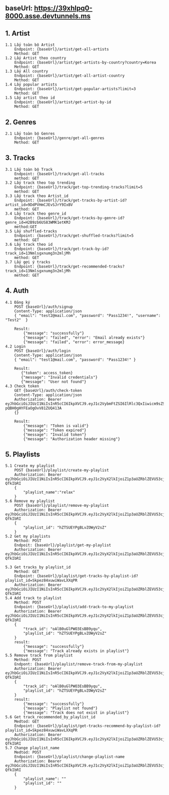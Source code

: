 ## baseUrl: https://39xhlpq0-8000.asse.devtunnels.ms

## 1. Artist
    1.1 Lấy toàn bộ Artist
        Endpoint: {baseUrl}/artist/get-all-artists
        Method: GET
    1.2 Lấy Artist theo country
        Endpoint: {baseUrl}/artist/get-artists-by-country?country=Korea
        Method: GET
    1.3 Lấy All country
        Endpoint: {baseUrl}/artist/get-all-artist-country
        Method: GET
    1.4 Lấy popular artists
        Endpoint: {baseUrl}/artist/get-popular-artists?limit=3
        Method: GET
    1.5 Lấy artist theo id
        Endpoint: {baseUrl}/artist/get-artist-by-id
        Method: GET
## 2. Genres
    2.1 Lấy toàn bộ Genres
        Endpoint: {baseUrl}/genre/get-all-genres
        Method: GET
## 3. Tracks
    3.1 Lấy toàn bộ Track
        Endpoint: {baseUrl}/track/get-all-tracks
        method: GET
    3.2 Lấy track theo top trending
        Endpoint: {baseUrl}/track/get-top-trending-tracks?limit=5
        method: GET
    3.3 Lấy track theo Artist_id
        Endpoint: {baseUrl}/track/get-tracks-by-artist-id?artist_id=9DdPVHmCJEvSJrY9IxBV
        method: GET
    3.4 Lấy track theo genre_id
        Endpoint: {baseUrl}/track/get-tracks-by-genre-id?genre_id=H2B9zb6US83WMK1etKMJ
        method:GET
    3.5 Lấy shuffled-tracks
        Endpoint: {baseUrl}/track/get-shuffled-tracks?limit=5
        method: GET
    3.6 Lấy track theo id
        Endpoint: {baseUrl}/track/get-track-by-id?track_id=13Nmlsgxnumg3n2mljMh
        method: GET
    3.7 Lấy gợi ý tracks
        Endpoint: {baseUrl}/track/get-recommended-tracks?track_id=13Nmlsgxnumg3n2mljMh
        method: GET
## 4. Auth
    4.1 Đăng ký
        POST {baseUrl}/auth/signup 
        Content-Type: application/json
        { "email": "test2@mail.com", "password": "Pass1234!", "username": "Test2"  }

        Result:
            {"message": "successfully"}
            {"message": "failed", "error": "Email already exists"}
            {"message": "failed", "error": error_message}
    4.2 Login
        POST {baseUrl}/auth/login 
        Content-Type: application/json
        { "email": "test1@mail.com", "password": "Pass1234!" }

        Result:
           {"token": access_token}
           {"message": "Invalid credentials"}
           {"message": "User not found"}
    4.3 Check token
        GET {baseUrl}/auth/check-token 
        Content-Type: application/json 
        Authorization: Bearer eyJhbGciOiJIUzI1NiIsInR5cCI6IkpXVCJ9.eyJ1c2VybmFtZSI6IlRlc3QxIiwicm9sZSI6InVzZXIiLCJleHAiOjE3MTY3Nzg4NjV9.uk1AVWB1En5e5X267-pQBH0gHYFEaOgOvV81ZUQ413A
        {}

        Result:
            {"message": "Token is valid"}
            {"message": "Token expired"}
            {"message": "Invalid token"}
            {"message": "Authorization header missing"}
## 5. Playlists
    5.1 Create my playlist
        POST {baseUrl}/playlist/create-my-playlist
        Authorization: Bearer eyJhbGciOiJIUzI1NiIsInR5cCI6IkpXVCJ9.eyJ1c2VyX2lkIjoiZ1p3aUZRblZEVU53cjZmakxoUnV0ekZwSDc3MyIsInVzZXJuYW1lIjoiTGluaGxpbmgiLCJyb2xlIjoidXNlciIsImV4cCI6MTcxNjgxMjcyOX0.3HOlu6uAVe1YkeNoua1wQ2zfX0Isz3LM3Fz-QfkIbRI
        {
            "playlist_name":"relax" 
        }
    5.6 Remove my playlist
        POST {baseUrl}/playlist/remove-my-playlist
        Authorization: Bearer eyJhbGciOiJIUzI1NiIsInR5cCI6IkpXVCJ9.eyJ1c2VyX2lkIjoiZ1p3aUZRblZEVU53cjZmakxoUnV0ekZwSDc3MyIsInVzZXJuYW1lIjoiTGluaGxpbmgiLCJyb2xlIjoidXNlciIsImV4cCI6MTcxNjgxMjcyOX0.3HOlu6uAVe1YkeNoua1wQ2zfX0Isz3LM3Fz-QfkIbRI
        {
            "playlist_id": "hZTSUEYPgBLvZOWyV2sZ"
        }
    5.2 Get my playlists
        Method: POST 
        Endpoit: {baseUrl}/playlist/get-my-playlist
        Authorization: Bearer eyJhbGciOiJIUzI1NiIsInR5cCI6IkpXVCJ9.eyJ1c2VyX2lkIjoiZ1p3aUZRblZEVU53cjZmakxoUnV0ekZwSDc3MyIsInVzZXJuYW1lIjoiTGluaGxpbmgiLCJyb2xlIjoidXNlciIsImV4cCI6MTcxNjgxMjcyOX0.3HOlu6uAVe1YkeNoua1wQ2zfX0Isz3LM3Fz-QfkIbRI

    5.3 Get tracks by playlist_id
        Method: GET
        Endpoint: {baseUrl}/playlist/get-tracks-by-playlist-id?playlist_id=Skpez84xuwiWavLXXqPR
        Authorization: Bearer eyJhbGciOiJIUzI1NiIsInR5cCI6IkpXVCJ9.eyJ1c2VyX2lkIjoiZ1p3aUZRblZEVU53cjZmakxoUnV0ekZwSDc3MyIsInVzZXJuYW1lIjoiTGluaGxpbmgiLCJyb2xlIjoidXNlciIsImV4cCI6MTcxNjgxMjcyOX0.3HOlu6uAVe1YkeNoua1wQ2zfX0Isz3LM3Fz-QfkIbRI
    5.4 Add track to playlist
        Method: POST
        Endpoint: {baseUrl}/playlist/add-track-to-my-playlist
        Authorization: Bearer eyJhbGciOiJIUzI1NiIsInR5cCI6IkpXVCJ9.eyJ1c2VyX2lkIjoiZ1p3aUZRblZEVU53cjZmakxoUnV0ekZwSDc3MyIsInVzZXJuYW1lIjoiTGluaGxpbmgiLCJyb2xlIjoidXNlciIsImV4cCI6MTcxNjgxMjcyOX0.3HOlu6uAVe1YkeNoua1wQ2zfX0Isz3LM3Fz-QfkIbRI
        {
            "track_id": "oAlB0uGlPWO3EsBB9yqu",
            "playlist_id": "hZTSUEYPgBLvZOWyV2sZ"
        }
        result:
            {"message": "successfully"}
            {"message": "Track already exists in playlist"}
    5.5 Remove track from playlist
        Method: POST
        Endpont: {baseUrl}/playlist/remove-track-from-my-playlist
        Authorization: Bearer eyJhbGciOiJIUzI1NiIsInR5cCI6IkpXVCJ9.eyJ1c2VyX2lkIjoiZ1p3aUZRblZEVU53cjZmakxoUnV0ekZwSDc3MyIsInVzZXJuYW1lIjoiTGluaGxpbmgiLCJyb2xlIjoidXNlciIsImV4cCI6MTcxNjgxMjcyOX0.3HOlu6uAVe1YkeNoua1wQ2zfX0Isz3LM3Fz-QfkIbRI
        {
            "track_id": "oAlB0uGlPWO3EsBB9yqu",
            "playlist_id": "hZTSUEYPgBLvZOWyV2sZ"
        }
        result:
            {"message": "successfully"}
            {"message": "Playlist not found"}
            {"message": "Track does not exist in playlist"}
    5.6 Get track_recommended_by_playlist_id
        Medtod: GET
        Endpoint: {baseUrl}/playlist/get-tracks-recommend-by-playlist-id?playlist_id=Skpez84xuwiWavLXXqPR
        Authorization: Bearer eyJhbGciOiJIUzI1NiIsInR5cCI6IkpXVCJ9.eyJ1c2VyX2lkIjoiZ1p3aUZRblZEVU53cjZmakxoUnV0ekZwSDc3MyIsInVzZXJuYW1lIjoiTGluaGxpbmgiLCJyb2xlIjoidXNlciIsImV4cCI6MTcxNjgxMjcyOX0.3HOlu6uAVe1YkeNoua1wQ2zfX0Isz3LM3Fz-QfkIbRI
    5.7 Change playlist_name
        Medtod: POST
        Endpoint: {baseUrl}/playlist/change-playlist-name
        Authorization: Bearer eyJhbGciOiJIUzI1NiIsInR5cCI6IkpXVCJ9.eyJ1c2VyX2lkIjoiZ1p3aUZRblZEVU53cjZmakxoUnV0ekZwSDc3MyIsInVzZXJuYW1lIjoiTGluaGxpbmgiLCJyb2xlIjoidXNlciIsImV4cCI6MTcxNjgxMjcyOX0.3HOlu6uAVe1YkeNoua1wQ2zfX0Isz3LM3Fz-QfkIbRI
        {
            "playlist_name": ""
            "playlist_id": ""
        }
